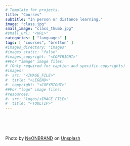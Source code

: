 ```yaml
---
# Template for projects.
title: "Courses"
subtitle: "In person or distance learning."
image: "class.jpg"
small_image: "class_thumb.jpg"
#small_url: "<URL>"
categories: [ "languages" ]
tags: [ "courses", "bretton" ]
#images_directory; "images"
#images_static: "false"
#images_copyright: "<COPYRIGHT>"
##For "image" image files:
# (Only required for caption and specific copyrights)
#images:
#- src: "<IMAGE_FILE>"
#  title: "<LEGEND>"
#  copyright: "<COPYRIGHT>"
##For "logo" image files:
#resources:
#- src: "logos/<IMAGE_FILE>"
#  title: "<TOOLTIP>"
---
```

<br>
<br>
<br>

















<span>Photo by <a href="https://unsplash.com/@neonbrand?utm_source=unsplash&amp;utm_medium=referral&amp;utm_content=creditCopyText" data-jzz-gui-player="true">NeONBRAND</a> on <a href="https://unsplash.com/s/photos/teaching?utm_source=unsplash&amp;utm_medium=referral&amp;utm_content=creditCopyText" data-jzz-gui-player="true">Unsplash</a></span>
